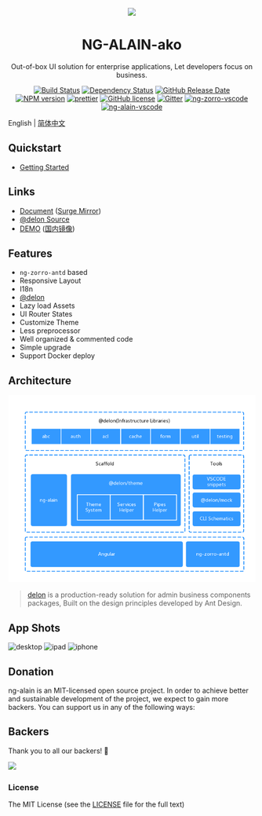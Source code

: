 <p align="center">
  <a href="https://ng-alain.com">
    <img width="100" src="https://ng-alain.com/assets/img/logo-color.svg">
  </a>
</p>

<h1 align="center">NG-ALAIN-ako</h1>

<div align="center">
  Out-of-box UI solution for enterprise applications, Let developers focus on business.

  [![Build Status](https://dev.azure.com/ng-alain/ng-alain/_apis/build/status/ng-alain-CI?branchName=master)](https://dev.azure.com/ng-alain/ng-alain/_build/latest?definitionId=2&branchName=master)
  [![Dependency Status](https://david-dm.org/ng-alain/ng-alain/status.svg?style=flat-square)](https://david-dm.org/ng-alain/ng-alain)
  [![GitHub Release Date](https://img.shields.io/github/release-date/ng-alain/ng-alain.svg?style=flat-square)](https://github.com/ng-alain/ng-alain/releases)
  [![NPM version](https://img.shields.io/npm/v/ng-alain.svg?style=flat-square)](https://www.npmjs.com/package/ng-alain)
  [![prettier](https://img.shields.io/badge/code_style-prettier-ff69b4.svg?style=flat-square)](https://prettier.io/)
  [![GitHub license](https://img.shields.io/github/license/mashape/apistatus.svg?style=flat-square)](https://github.com/ng-alain/ng-alain/blob/master/LICENSE)
  [![Gitter](https://img.shields.io/gitter/room/ng-alain/ng-alain.svg?style=flat-square)](https://gitter.im/ng-alain/ng-alain)
  [![ng-zorro-vscode](https://img.shields.io/badge/ng--zorro-VSCODE-brightgreen.svg?style=flat-square)](https://marketplace.visualstudio.com/items?itemName=cipchk.ng-zorro-vscode)
  [![ng-alain-vscode](https://img.shields.io/badge/ng--alain-VSCODE-brightgreen.svg?style=flat-square)](https://marketplace.visualstudio.com/items?itemName=cipchk.ng-alain-vscode)

</div>

English | [简体中文](README-zh_CN.md)

## Quickstart

- [Getting Started](https://ng-alain.com/docs/getting-started)

## Links

+ [Document](https://ng-alain.com) ([Surge Mirror](https://ng-alain-doc.surge.sh))
+ [@delon Source](https://github.com/ng-alain/delon)
+ [DEMO](https://ng-alain.surge.sh) ([国内镜像](https://ng-alain.gitee.io/))

## Features

+ `ng-zorro-antd` based
+ Responsive Layout
+ I18n
+ [@delon](https://github.com/ng-alain/delon)
+ Lazy load Assets
+ UI Router States
+ Customize Theme
+ Less preprocessor
+ Well organized & commented code
+ Simple upgrade
+ Support Docker deploy

## Architecture

![Architecture](https://raw.githubusercontent.com/ng-alain/delon/master/_screenshot/architecture.png)

> [delon](https://github.com/ng-alain/delon) is a production-ready solution for admin business components packages, Built on the design principles developed by Ant Design.

## App Shots

![desktop](https://raw.githubusercontent.com/ng-alain/delon/master/_screenshot/desktop.png)
![ipad](https://raw.githubusercontent.com/ng-alain/delon/master/_screenshot/ipad.png)
![iphone](https://raw.githubusercontent.com/ng-alain/delon/master/_screenshot/iphone.png)

## Donation

ng-alain is an MIT-licensed open source project. In order to achieve better and sustainable development of the project, we expect to gain more backers. You can support us in any of the following ways:

## Backers

Thank you to all our backers! 🙏

<a href="https://opencollective.com/ng-alain#backers" target="_blank"><img src="https://opencollective.com/ng-alain/backers.svg?width=890"></a>

### License

The MIT License (see the [LICENSE](https://github.com/ng-alain/ng-alain/blob/master/LICENSE) file for the full text)
